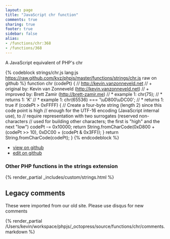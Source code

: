 ```yaml
---
layout: page
title: "JavaScript chr function"
comments: true
sharing: true
footer: true
sidebar: false
alias:
- /functions/chr:368
- /functions/368
---
```

<!-- Generated by Rakefile:build -->
A JavaScript equivalent of PHP's chr

{% codeblock strings/chr.js lang:js https://raw.github.com/kvz/phpjs/master/functions/strings/chr.js raw on github %}
function chr (codePt) {
    // http://kevin.vanzonneveld.net
    // +   original by: Kevin van Zonneveld (http://kevin.vanzonneveld.net)
    // +   improved by: Brett Zamir (http://brett-zamir.me)
    // *     example 1: chr(75);
    // *     returns 1: 'K'
    // *     example 1: chr(65536) === '\uD800\uDC00';
    // *     returns 1: true
    if (codePt > 0xFFFF) { // Create a four-byte string (length 2) since this code point is high
        //   enough for the UTF-16 encoding (JavaScript internal use), to
        //   require representation with two surrogates (reserved non-characters
        //   used for building other characters; the first is "high" and the next "low")
        codePt -= 0x10000;
        return String.fromCharCode(0xD800 + (codePt >> 10), 0xDC00 + (codePt & 0x3FF));
    }
    return String.fromCharCode(codePt);
}
{% endcodeblock %}

 - [view on github](https://github.com/kvz/phpjs/blob/master/functions/strings/chr.js)
 - [edit on github](https://github.com/kvz/phpjs/edit/master/functions/strings/chr.js)

### Other PHP functions in the strings extension
{% render_partial _includes/custom/strings.html %}
## Legacy comments
These were imported from our old site. Please use disqus for new comments
<div style="overflow-y: scroll; height: 500px;">
{% render_partial /Users/kevin/workspace/phpjs/_octopress/source/functions/chr/comments.markdown %}
</div>
